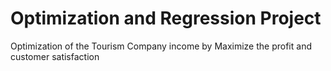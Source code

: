 # Optimization and Regression Project
Optimization of the Tourism Company income by Maximize the profit
and customer satisfaction
